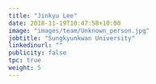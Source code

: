 ```yaml
---
title: "Jinkyu Lee"
date: 2018-11-19T10:47:58+10:00
image: "images/team/Unknown_person.jpg"
jobtitle: "Sungkyunkwan University"
linkedinurl: ""
publicity: false
tpc: true
weight: 5
---
```


